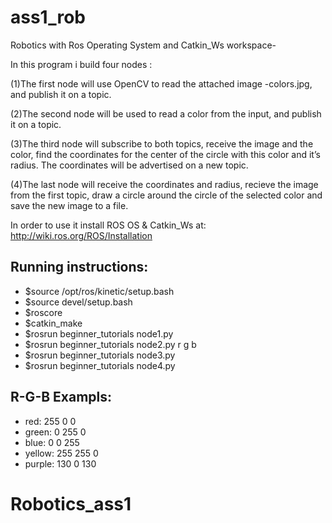 # ass1_rob

Robotics with Ros Operating System and Catkin_Ws workspace-

In this program i build four nodes :

(1)The first node will use OpenCV to read the attached image -colors.jpg, and publish it on a topic. 

(2)The second node will be used to read a color from the input, and publish it on a topic. 

(3)The third node will subscribe to both topics, receive the image and the color, find the coordinates for the center of the circle with this color and it’s radius. The coordinates will be advertised on a new topic. 

(4)The last node will receive the coordinates and radius, recieve the image from the first topic, draw a circle around the circle of the selected color and save the new image to a file. 

In order to use it install ROS OS & Catkin_Ws at: http://wiki.ros.org/ROS/Installation

## Running instructions:
* $source /opt/ros/kinetic/setup.bash
* $source devel/setup.bash
* $roscore
* $catkin_make
* $rosrun beginner_tutorials node1.py
* $rosrun beginner_tutorials node2.py r g b
* $rosrun beginner_tutorials node3.py
* $rosrun beginner_tutorials node4.py

## R-G-B Exampls:
* red: 255 0 0
* green: 0 255 0
* blue: 0 0 255
* yellow: 255 255 0
* purple: 130 0 130

# Robotics_ass1
